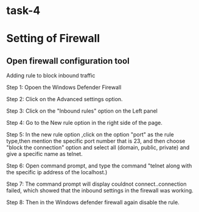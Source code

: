 # task-4
# Setting of Firewall

## Open firewall configuration tool

Adding rule to block inbound traffic 

Step 1: Opoen the Windows Defender Firewall 

Step 2: Click on the Advanced settings option.

Step 3: Click on the "Inbound rules" option on the Left panel 

Step 4: Go to the New rule option in the right side of the page.

Step 5: In the new rule option ,click on the option "port" as the rule type,then mention the specific port number that is 23, and then choose "block the connection" option and select all (domain, public, private) and give a specific name as telnet.

Step 6: Open command prompt, and type the command "telnet along with the specific ip address of the localhost.)

Step 7: The command prompt will display couldnot connect..connection failed, which showed that the inbound settings in the firewall was working.

Step 8: Then in the Windows defender firewall again disable the rule.
